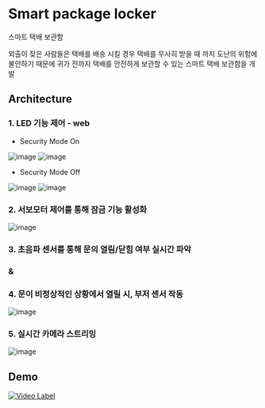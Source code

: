# Smart package locker
 스마트 택배 보관함
 
외출이 잦은 사람들은 택배를 배송 시킬 경우 택배를 무사히 받을 때 까지 도난의 위험에 불안하기 때문에 귀가 전까지 택배를 안전하게 보관할 수 있는 스마트 택배 보관함을 개발

 
 ## Architecture
 
 ### 1. LED 기능 제어 - web
 
 * Security Mode On
 
![image](https://user-images.githubusercontent.com/53864655/72130464-f8d81380-33bc-11ea-85ae-a7c42032a8ed.png)
![image](https://user-images.githubusercontent.com/53864655/72130470-fbd30400-33bc-11ea-9bff-14beb3c62e01.png)




 * Security Mode Off
 
![image](https://user-images.githubusercontent.com/53864655/72130475-fecdf480-33bc-11ea-971e-495d78c14a83.png)
![image](https://user-images.githubusercontent.com/53864655/72130478-0097b800-33bd-11ea-8e52-fdde8eb51e6c.png)
 
 
 
 ### 2. 서보모터 제어를 통해 잠금 기능 활성화
 
![image](https://user-images.githubusercontent.com/53864655/72130483-055c6c00-33bd-11ea-9b13-cf5fd414f333.png)
 
 
 
 ### 3. 초음파 센서를 통해 문의 열림/닫힘 여부 실시간 파악 
 ### &
 ### 4. 문이 비정상적인 상황에서 열릴 시, 부저 센서 작동
 
![image](https://user-images.githubusercontent.com/53864655/72130565-481e4400-33bd-11ea-88cb-45f76cad3215.png)
 
 
 
 ### 5. 실시간 카메라 스트리밍
 
![image](https://user-images.githubusercontent.com/53864655/72130505-0ee5d400-33bd-11ea-9740-8a39401db46b.png)

 
 
 ## Demo
 
[![Video Label](http://img.youtube.com/vi/uLR1RNqJ1Mw/0.jpg)](https://youtu.be/MT5tCM7lF9w)
